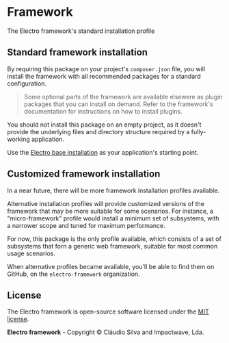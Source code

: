 # Framework

The Electro framework's standard installation profile

## Standard framework installation

By requiring this package on your project's `composer.json` file, you will install the framework with all recommended packages for a standard configuration.

> Some optional parts of the framework are available elsewere as plugin packages that you can install on demand. Refer to the framework's documentation for instructions on how to install plugins.

You should not install this package on an empty project, as it doesn't provide the underlying files and directory structure required by a fully-working application.

Use the [Electro base installation](https://github.com/electro-framework/electro) as your application's starting point.

## Customized framework installation

In a near future, there will be more framework installation profiles available.

Alternative installation profiles will provide customized versions of the framework that may be more suitable for some scenarios. For instance, a "micro-framework" profile would install a minimum set of subsystems, with a narrower scope and tuned for maximum performance.

For now, this package is the only profile available, which consists of a set of subsystems that forn a generic web framework, suitable for most common usage scenarios.

When alternative profiles became available, you'll be able to find them on GitHub, on the `electro-framework` organization.

## License

The Electro framework is open-source software licensed under the [MIT license](http://opensource.org/licenses/MIT).

**Electro framework** - Copyright © Cláudio Silva and Impactwave, Lda.
